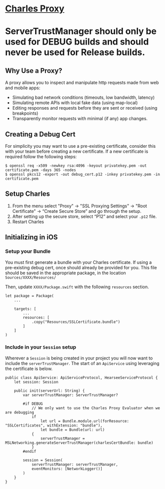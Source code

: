 #  [Charles Proxy](https://www.charlesproxy.com/download/)

# ServerTrustManager should only be used for DEBUG builds and should **never** be used for Release builds.

## Why Use a Proxy?
A proxy allows you to inspect and manipulate http requests made from web and mobile apps:
* Simulating bad network conditions (timeouts, low bandwidth, latency)
* Simulating remote APIs with local fake data (using map-local)
* Editing responses and requests before they are sent or received (using breakpoints)
* Transparently monitor requests with minimal (if any) app changes.

## Creating a Debug Cert
For simplicity you may want to use a pre-existing certificate, consider this with your team before creating a new certificate. If a new certificate is required follow the following steps:
```
$ openssl req -x509 -newkey rsa:4096 -keyout privatekey.pem -out certificate.pem -days 365 -nodes
$ openssl pkcs12 -export -out debug_cert.p12 -inkey privatekey.pem -in certificate.pem
```

## Setup Charles
1. From the menu select "Proxy" → "SSL Proxying Settings" → "Root Certificate" → “Create Secure Store” and go through the setup.
1. After setting up the secure store, select “P12” and select your `.p12` file.
1. Restart Charles

## Initializing in iOS
### Setup your Bundle
You must first generate a bundle with your Charles certificate. If using a pre-existing debug cert, once should already be provided for you. This file should be saved in the appropriate package, in the location `Sources/XXXX/Resources/`

Then, update `XXXX/Package.swift` with the following `resources` section.

```
let package = Package(
    ...
    
    targets: [
        ...
        resources: [
            .copy("Resources/SSLCertificate.bundle")
        ]
    ]
)
``` 

### Include in your `Session` setup
Wherever a `Session` is being created in your project you will now want to include the `serverTrustManager`. The start of an `ApiService` using leveraging the certificate is below.
```
public class ApiService: ApiServiceProtocol, HearseeServiceProtocol {
    let session: Session

    public init(serverUrl: String) {
        var serverTrustManager: ServerTrustManager?

        #if DEBUG
            // We only want to use the Charles Proxy Evaluator when we are debugging
            if
                let url = Bundle.module.url(forResource: "SSLCertificates", withExtension: "bundle"),
                let bundle = Bundle(url: url)
            {
                serverTrustManager = MSLNetworking.generateServerTrustManager(charlesCertBundle: bundle)
            }
        #endif

        session = Session(
            serverTrustManager: serverTrustManager,
            eventMonitors: [NetworkLogger()]
        )
    }
}

```
